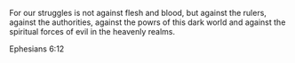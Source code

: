 For our struggles is not against flesh and blood, but against the rulers, against the authorities, against the powrs of this dark world and against the spiritual forces of evil in the heavenly realms. 

Ephesians 6:12
